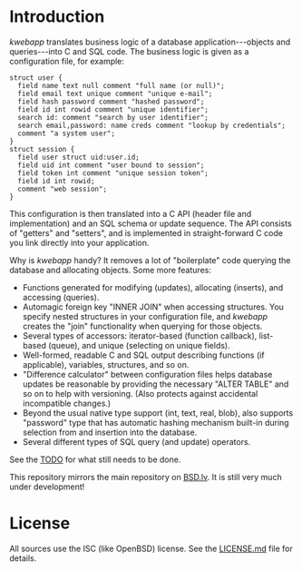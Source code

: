 # Introduction

*kwebapp* translates business logic of a database application---objects
and queries---into C and SQL code.  The business logic is given as a
configuration file, for example:

```
struct user {
  field name text null comment "full name (or null)";
  field email text unique comment "unique e-mail";
  field hash password comment "hashed password";
  field id int rowid comment "unique identifier";
  search id: comment "search by user identifier";
  search email,password: name creds comment "lookup by credentials";
  comment "a system user";
}
struct session {
  field user struct uid:user.id;
  field uid int comment "user bound to session";
  field token int comment "unique session token";
  field id int rowid;
  comment "web session";
}
```

This configuration is then translated into a C API (header file and
implementation) and an SQL schema or update sequence.  The API consists
of "getters" and "setters", and is implemented in straight-forward C
code you link directly into your application.

Why is *kwebapp* handy?  It removes a lot of "boilerplate" code querying
the database and allocating objects.  Some more features:

- Functions generated for modifying (updates), allocating (inserts), and
  accessing (queries).
- Automagic foreign key "INNER JOIN" when accessing structures.  You
  specify nested structures in your configuration file, and *kwebapp*
  creates the "join" functionality when querying for those objects.
- Several types of accessors: iterator-based (function callback),
  list-based (queue), and unique (selecting on unique fields).
- Well-formed, readable C and SQL output describing functions (if
  applicable), variables, structures, and so on.
- "Difference calculator" between configuration files helps database
  updates be reasonable by providing the necessary "ALTER TABLE" and so
  on to help with versioning.  (Also protects against accidental
  incompatible changes.)
- Beyond the usual native type support (int, text, real, blob), also
  supports "password" type that has automatic hashing mechanism built-in
  during selection from and insertion into the database.
- Several different types of SQL query (and update) operators.

See the [TODO](TODO.md) for what still needs to be done.

This repository mirrors the main repository on
[BSD.lv](https://www.bsd.lv).  It is still very much under development!

# License

All sources use the ISC (like OpenBSD) license.
See the [LICENSE.md](LICENSE.md) file for details.
